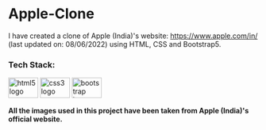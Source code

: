 # Apple-Clone
I have created a clone of Apple (India)'s website: https://www.apple.com/in/ (last updated on: 08/06/2022) using HTML, CSS and Bootstrap5. 

### Tech Stack:
<div>
  <img src="https://cdn.jsdelivr.net/gh/devicons/devicon/icons/html5/html5-original.svg" height="41" width="60" alt="html5 logo"  />
  <img src="https://cdn.jsdelivr.net/gh/devicons/devicon/icons/css3/css3-original.svg" height="41" width="60" alt="css3 logo"  />
  <img src="https://cdn.jsdelivr.net/gh/devicons/devicon/icons/bootstrap/bootstrap-original.svg" height="41" width="60" alt="bootstrap logo"  />
</div>

**All the images used in this project have been taken from Apple (India)'s official website.**

